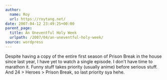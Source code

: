 ```yaml
---
author:
  name: Roy
  url: https://roytang.net/
date: 2007-04-12 23:49:25+00:00
parent_page:
  title: An Uneventful Holy Week
  urlpath: /2007/04/an-uneventful-holy-week/
source: wordpress
---
```


Despite having a copy of the entire first season of Prison Break in the house since last year, I have yet to watch a single episode. I don't have time to marathon it. Funny stuff takes priority (usually anime) before serious stuff. And 24 > Heroes > Prison Break, so last priority sya hehe.